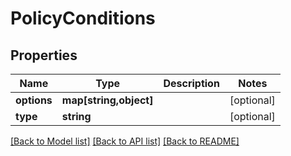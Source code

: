 # PolicyConditions

## Properties
Name | Type | Description | Notes
------------ | ------------- | ------------- | -------------
**options** | **map[string,object]** |  | [optional] 
**type** | **string** |  | [optional] 

[[Back to Model list]](../README.md#documentation-for-models) [[Back to API list]](../README.md#documentation-for-api-endpoints) [[Back to README]](../README.md)


